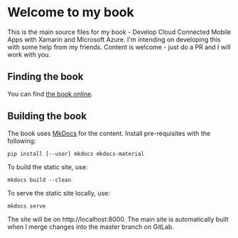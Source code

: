 # Welcome to my book

This is the main source files for my book - Develop Cloud Connected Mobile Apps with Xamarin and Microsoft Azure.  I'm intending on developing this with some help from my friends.  Content is welcome - just do a PR and I will work with you.

## Finding the book

You can find [the book online](https://adrianhall.github.io/develop-mobile-apps-with-csharp-and-azure/).

## Building the book

The book uses [MkDocs](http://www.mkdocs.org) for the content.  Install pre-requisites with the following:

```
pip install [--user] mkdocs mkdocs-material
```

To build the static site, use:

```
mkdocs build --clean
```

To serve the static site locally, use:

```
mkdocs serve
```

The site will be on http://localhost:8000.  The main site is automatically built when I merge changes into the master branch on GitLab.
